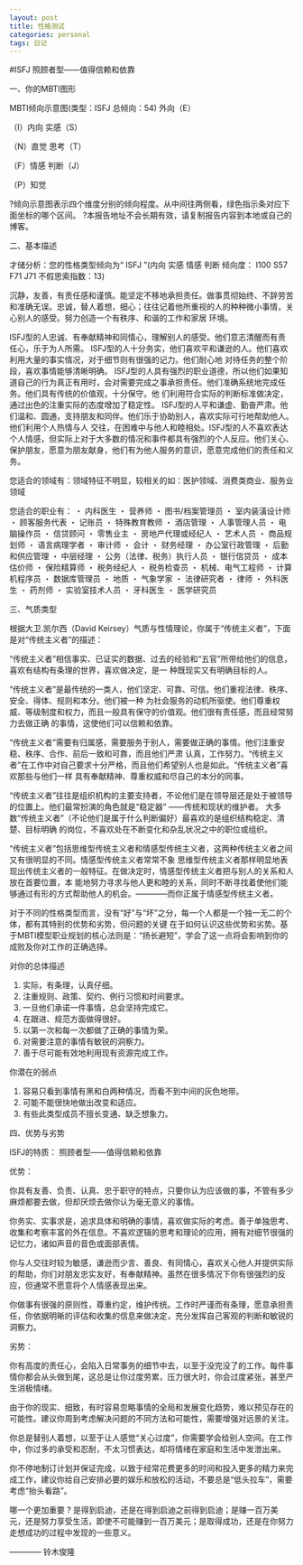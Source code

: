 ```yaml
---
layout: post
title: 性格测试
categories: personal
tags: 日记
---
```


#ISFJ 照顾者型――值得信赖和依靠

一、你的MBTI图形



 MBTI倾向示意图(类型：ISFJ 总倾向：54)
外向（E）

 （I）内向
实感（S）

 （N）直觉
思考（T）

 （F）情感
判断（J）

 （P）知觉
   



?倾向示意图表示四个维度分别的倾向程度。从中间往两侧看，绿色指示条对应下面坐标的哪个区间。
?本报告地址不会长期有效，请复制报告内容到本地或自己的博客。






二、基本描述



才储分析：您的性格类型倾向为“ ISFJ ”(内向 实感 情感 判断 倾向度： I100 S57 F71 J71  不假思索指数：13)

沉静，友善，有责任感和谨慎。能坚定不移地承担责任。做事贯彻始终、不辞劳苦和准确无误。忠诚，替人着想，细心；往往记着他所重视的人的种种微小事情，关心别人的感受。努力创造一个有秩序、和谐的工作和家居 环境。

ISFJ型的人忠诚、有奉献精神和同情心，理解别人的感受。他们意志清醒而有责任心，乐于为人所需。 ISFJ型的人十分务实，他们喜欢平和谦逊的人。他们喜欢利用大量的事实情况，对于细节则有很强的记力。他们耐心地 对待任务的整个阶段，喜欢事情能够清晰明确。 ISFJ型的人具有强烈的职业道德，所以他们如果知道自己的行为真正有用时，会对需要完成之事承担责任。他们准确系统地完成任务。他们具有传统的价值观，十分保守。他 们利用符合实际的判断标准做决定，通过出色的注重实际的态度增加了稳定性。 ISFJ型的人平和谦虚、勤奋严肃。他们温和、圆通，支持朋友和同伴。他们乐于协助别人，喜欢实际可行地帮助他人。他们利用个人热情与人 交往，在困难中与他人和睦相处。ISFJ型的人不喜欢表达个人情感，但实际上对于大多数的情况和事件都具有强烈的个人反应。他们关心、保护朋友，愿意为朋友献身，他们有为他人服务的意识，愿意完成他们的责任和义务。

您适合的领域有：领域特征不明显，较相关的如：医护领域、消费类商业、服务业领域

您适合的职业有：
・ 内科医生
・ 营养师
・ 图书/档案管理员
・ 室内装潢设计师
・ 顾客服务代表
・ 记账员
・ 特殊教育教师
・ 酒店管理
・ 人事管理人员
・ 电脑操作员
・ 信贷顾问
・ 零售业主
・ 房地产代理或经纪人
・ 艺术人员
・ 商品规划师
・ 语言病理学者
・ 审计师
・ 会计
・ 财务经理
・ 办公室行政管理
・ 后勤和供应管理
・ 中层经理
・ 公务（法律、税务）执行人员
・ 银行信贷员
・ 成本估价师
・ 保险精算师
・ 税务经纪人
・ 税务检查员
・ 机械、电气工程师
・ 计算机程序员
・ 数据库管理员
・ 地质
・ 气象学家
・ 法律研究者
・ 律师
・ 外科医生
・ 药剂师
・ 实验室技术人员
・ 牙科医生
・ 医学研究员





三、气质类型




根据大卫.凯尔西（David Keirsey）气质与性情理论，你属于“传统主义者”，下面是对“传统主义者”的描述：

“传统主义者”相信事实、已证实的数据、过去的经验和“五官”所带给他们的信息，喜欢有结构有条理的世界，喜欢做决定，是一 种既现实又有明确目标的人。

“传统主义者”是最传统的一类人，他们坚定、可靠、可信。他们重视法律、秩序、安全、得体、规则和本分。他们被一种 为社会服务的动机所驱使。他们尊重权威、等级制度和权力，而且一般具有保守的价值观。他们很有责任感，而且经常努力去做正确 的事情，这使他们可以信赖和依靠。

“传统主义者”需要有归属感，需要服务于别人，需要做正确的事情。他们注重安稳、秩序、合作、前后一致和可靠，而且他们严肃 认真，工作努力。“传统主义者”在工作中对自己要求十分严格，而且他们希望别人也是如此。“传统主义者”喜欢那些与他们一样 具有奉献精神、尊重权威和尽自己的本分的同事。

“传统主义者”往往是组织机构的主要支持者，不论他们是在领导层还是处于被领导的位置上。他们最常扮演的角色就是“稳定器” ――传统和现状的维护者。 大多数“传统主义者”（不论他们是属于什么判断偏好）最喜欢的是组织结构稳定、清楚、目标明确 的岗位，不喜欢处在不断变化和杂乱状况之中的职位或组织。

“传统主义者”包括思维型传统主义者和情感型传统主义者，这两种传统主义者之间又有很明显的不同。情感型传统主义者常常不象 思维型传统主义者那样明显地表现出传统主义者的一般特征。在做决定时，情感型传统主义者把与别人的关系和人放在首要位置，本 能地努力寻求与他人更和睦的关系，同时不断寻找着使他们能够通过有形的方式帮助他人的机会。――――而你正属于情感型传统主义者。

对于不同的性格类型而言，没有“好”与“坏”之分，每一个人都是一个独一无二的个体，都有其特别的优势和劣势，但问题的关键 在于如何认识这些优势和劣势。基于MBTI模型职业规划的核心法则是：“扬长避短”，学会了这一点将会影响到你的成败及你对工作的正确选择。

对你的总体描述

1. 实际，有条理，认真仔细。
2. 注重规则、政策、契约、例行习惯和时间要求。
3. 一旦他们承诺一件事情，总会坚持完成它。
4. 在跟进、规范方面做得很好。
5. 以第一次和每一次都做了正确的事情为荣。
6. 对需要注意的事情有敏锐的洞察力。
7. 善于尽可能有效地利用现有资源完成工作。

你潜在的弱点

1. 容易只看到事情有黑和白两种情况，而看不到中间的灰色地带。
2. 可能不能很快地做出改变和适应。
3. 有些此类型成员不擅长变通、缺乏想象力。



四、优势与劣势




ISFJ的特质： 照顾者型――值得信赖和依靠

优势：

你具有友善、负责、认真、忠于职守的特点，只要你认为应该做的事，不管有多少麻烦都要去做，但却厌烦去做你认为毫无意义的事情。

你务实、实事求是，追求具体和明确的事情，喜欢做实际的考虑。善于单独思考、收集和考察丰富的外在信息。不喜欢逻辑的思考和理论的应用，拥有对细节很强的记忆力，诸如声音的音色或面部表情。

你与人交往时较为敏感，谦逊而少言、善良、有同情心，喜欢关心他人并提供实际的帮助，你们对朋友忠实友好，有奉献精神。虽然在很多情况下你有很强烈的反应，但通常不愿意将个人情感表现出来。

你做事有很强的原则性，尊重约定，维护传统。工作时严谨而有条理，愿意承担责任，你依据明晰的评估和收集的信息来做决定，充分发挥自己客观的判断和敏锐的洞察力。

劣势：

你有高度的责任心，会陷入日常事务的细节中去，以至于没完没了的工作。每件事情你都会从头做到尾，这总是让你过度劳累，压力很大时，你会过度紧张，甚至产生消极情绪。

由于你的现实、细致，有时容易忽略事情的全局和发展变化趋势，难以预见存在的可能性。建议你周到考虑解决问题的不同方法和可能性，需要增强对远景的关注。

你总是替别人着想，以至于让人感觉“关心过度”，你需要学会给别人空间。在工作中，你过多的承受和忍耐，不太习惯表达，却将情绪在家庭和生活中发泄出来。

你不停地制订计划并保证完成，以致于经常花费更多的时间和投入更多的精力来完成工作，建议你给自己安排必要的娱乐和放松的活动，不要总是“低头拉车”，需要考虑“抬头看路”。






哪一个更加重要 ? 是得到启迪，还是在得到启迪之前得到启迪；是赚一百万美元，还是努力享受生活，即使不可能赚到一百万美元；是取得成功，还是在你努力走想成功的过程中发现的一些意义。

―――― 铃木俊隆




